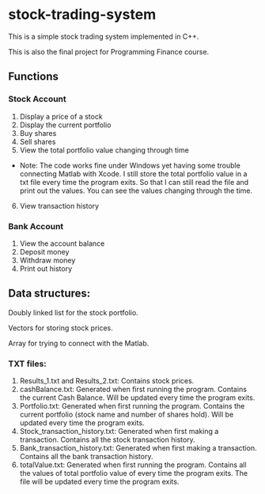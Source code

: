 # stock-trading-system
This is a simple stock trading system implemented in C++.

This is also the final project for Programming Finance course.

## Functions

### Stock Account
1.  Display a price of a stock
2.	Display the current portfolio
3.  Buy shares
4.	Sell shares
5.	View the total portfolio value changing through time
 * Note: The code works fine under Windows yet having some trouble connecting Matlab with Xcode. I still store the total portfolio value in a txt file every time the program exits. So that I can still read the file and print out the values. You can see the values changing through the time.
6.	View transaction history

### Bank Account
1.	View the account balance
2.	Deposit money
3.	Withdraw money
4.	Print out history

## Data structures:
Doubly linked list for the stock portfolio.

Vectors for storing stock prices.

Array for trying to connect with the Matlab.

### TXT files:
1.	Results_1.txt and Results_2.txt: Contains stock prices.
2.	cashBalance.txt: Generated when first running the program. Contains the current Cash Balance. Will be updated every time the program exits.
3.	Portfolio.txt: Generated when first running the program. Contains the current portfolio (stock name and number of shares hold). Will be updated every time the program exits.
4.	Stock_transaction_history.txt: Generated when first making a transaction. Contains all the stock transaction history.
5.	Bank_transaction_history.txt: Generated when first making a transaction. Contains all the bank transaction history.
6.	totalValue.txt: Generated when first running the program. Contains all the values of total portfolio value of every time the program exits. The file will be updated every time the program exits.
